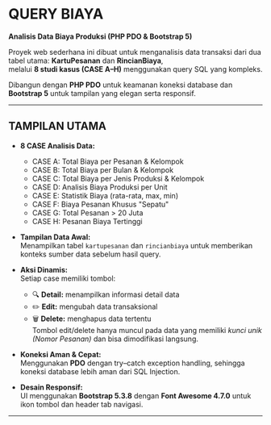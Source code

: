 # QUERY BIAYA  
**Analisis Data Biaya Produksi (PHP PDO & Bootstrap 5)**  

Proyek web sederhana ini dibuat untuk menganalisis data transaksi dari dua tabel utama: **KartuPesanan** dan **RincianBiaya**,  
melalui **8 studi kasus (CASE A–H)** menggunakan query SQL yang kompleks.  

Dibangun dengan **PHP PDO** untuk keamanan koneksi database dan **Bootstrap 5** untuk tampilan yang elegan serta responsif.

---

## TAMPILAN UTAMA

- **8 CASE Analisis Data:**
  - CASE A: Total Biaya per Pesanan & Kelompok  
  - CASE B: Total Biaya per Bulan & Kelompok  
  - CASE C: Total Biaya per Jenis Produksi & Kelompok  
  - CASE D: Analisis Biaya Produksi per Unit  
  - CASE E: Statistik Biaya (rata-rata, max, min)  
  - CASE F: Biaya Pesanan Khusus "Sepatu"  
  - CASE G: Total Pesanan > 20 Juta  
  - CASE H: Pesanan Biaya Tertinggi  

- **Tampilan Data Awal:**  
  Menampilkan tabel `kartupesanan` dan `rincianbiaya` untuk memberikan konteks sumber data sebelum hasil query.

- **Aksi Dinamis:**  
  Setiap case memiliki tombol:
  - 🔍 **Detail:** menampilkan informasi detail data
  - ✏️ **Edit:** mengubah data transaksional
  - 🗑️ **Delete:** menghapus data tertentu  
  Tombol edit/delete hanya muncul pada data yang memiliki *kunci unik (Nomor Pesanan)* dan bisa dimodifikasi langsung.

- **Koneksi Aman & Cepat:**  
  Menggunakan **PDO** dengan try–catch exception handling, sehingga koneksi database lebih aman dari SQL Injection.

- **Desain Responsif:**  
  UI menggunakan **Bootstrap 5.3.8** dengan **Font Awesome 4.7.0** untuk ikon tombol dan header tab navigasi.

---
